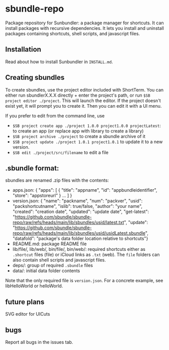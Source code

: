# sbundle-repo

Package repository for Sunbundler: a package manager for shortcuts. It can install packages with recursive dependencies. It lets you install and uninstall packages containing shortcuts, shell scripts, and javascript files.

## Installation

Read about how to install Sunbundler in `INSTALL.md`.

## Creating sbundles

To create sbundles, use the project editor included with ShortTerm. You can either run sbundlerX.X.X directly + enter the project's path, or run `$SB project editor ./project`. This will launch the editor. If the project doesn't exist yet, it will prompt you to create it. Then you can edit it with a UI menu.

If you prefer to edit from the command line, use 
- `$SB project create app ./project 1.0.0 project1.0.0 projectLatest`: to create an app (or replace app with library to create a library)
- `$SB project archive ./project` to create a sbundle archive of it
- `$SB project update ./project 1.0.1 project1.0.1` to update it to a new version.
- `$SB edit ./project/src/filename` to edit a file

## .sbundle format:
 sbundles are renamed .zip files with the contents:
 - apps.json: { "apps": [ { "title": "appname", "id": "appbundleidentifier", "store": "appstoreurl" } ... ] }
 - version.json: { "name": "packname", "num": "packver", "usid": "packshortcutname", "islib": true/false, "author": "your name", "created": "creation date", "updated": "update date", "get-latest": "https://github.com/sbundle/sbundle-repo/raw/refs/heads/main/lib/sbundles/usid/latest.txt", "update": "https://github.com/sbundle/sbundle-repo/raw/refs/heads/main/lib/sbundles/usid/usidLatest.sbundle", "datafold": "package's data folder location relative to shortcuts"}
 - README.md: package README file
 - lib/file/, lib/web/, bin/file/, bin/web/: required shortcuts either as `.shortcut` files (file) or iCloud links as `.txt` (web). The `file` folders can also contain shell scripts and javascript files.
 - deps/: group of required `.sbundle` files
 - data/: initial data folder contents

Note that the only required file is `version.json`. 
For a concrete example, see libHelloWorld or helloWorld.

## future plans

SVG editor for UICuts

## bugs

Report all bugs in the issues tab.
